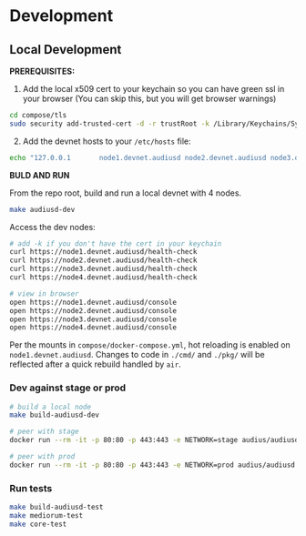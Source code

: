 # Development

## Local Development

**PREREQUISITES:**

1. Add the local x509 cert to your keychain so you can have green ssl in your browser (You can skip this, but you will get browser warnings)

```bash
cd compose/tls
sudo security add-trusted-cert -d -r trustRoot -k /Library/Keychains/System.keychain compose/tls/dev-cert.pem
```

2. Add the devnet hosts to your `/etc/hosts` file:

```bash
echo "127.0.0.1       node1.devnet.audiusd node2.devnet.audiusd node3.devnet.audiusd node4.devnet.audiusd" | sudo tee -a /etc/hosts
```

**BULD AND RUN**

From the repo root, build and run a local devnet with 4 nodes.

```bash
make audiusd-dev
```

Access the dev nodes:

```bash
# add -k if you don't have the cert in your keychain
curl https://node1.devnet.audiusd/health-check
curl https://node2.devnet.audiusd/health-check
curl https://node3.devnet.audiusd/health-check
curl https://node4.devnet.audiusd/health-check

# view in browser
open https://node1.devnet.audiusd/console
open https://node2.devnet.audiusd/console
open https://node3.devnet.audiusd/console
open https://node4.devnet.audiusd/console
```

Per the mounts in `compose/docker-compose.yml`, hot reloading is enabled on `node1.devnet.audiusd`.
Changes to code in `./cmd/` and `./pkg/` will be reflected after a quick rebuild handled by `air`.

### Dev against stage or prod

```bash
# build a local node
make build-audiusd-dev

# peer with stage
docker run --rm -it -p 80:80 -p 443:443 -e NETWORK=stage audius/audiusd:dev

# peer with prod
docker run --rm -it -p 80:80 -p 443:443 -e NETWORK=prod audius/audiusd:dev
```

### Run tests

```bash
make build-audiusd-test
make mediorum-test
make core-test
```

